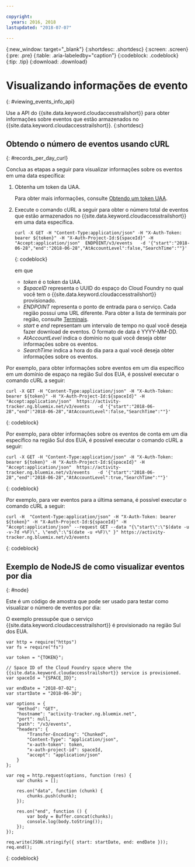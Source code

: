 ```yaml
---

copyright:
  years: 2016, 2018
lastupdated: "2018-07-07"

---
```


{:new_window: target="_blank"}
{:shortdesc: .shortdesc}
{:screen: .screen}
{:pre: .pre}
{:table: .aria-labeledby="caption"}
{:codeblock: .codeblock}
{:tip: .tip}
{:download: .download}



# Visualizando informações de evento
{: #viewing_events_info_api}

Use a API do {{site.data.keyword.cloudaccesstrailshort}} para obter informações sobre eventos que estão armazenados no {{site.data.keyword.cloudaccesstrailshort}}.
{:shortdesc}


## Obtendo o número de eventos usando cURL
{: #records_per_day_curl}

Conclua as etapas a seguir para visualizar informações sobre os eventos em uma data específica:

1. Obtenha um token da UAA.

    Para obter mais informações, consulte [Obtendo um token UAA](/docs/services/cloud-activity-tracker/reference/auth_uaa.html#auth_uaa).

2. Execute o comando cURL a seguir para obter o número total de eventos que estão armazenados no {{site.data.keyword.cloudaccesstrailshort}} em uma data específica.

    ```
    curl -X GET -H "Content-Type:application/json" -H "X-Auth-Token: bearer ${token}" -H "X-Auth-Project-Id:${spaceId}" -H "Accept:application/json"  ENDPOINT/v3/events   -d '{"start":"2018-06-28","end":"2018-06-28","AtAccountLevel":false,"SearchTime":""}'
    ```
    {: codeblock}

    em que

    * *token* é o token da UAA.
    * *$spaceID* representa o UUID do espaço do Cloud Foundry no qual você tem o {{site.data.keyword.cloudaccesstrailshort}} provisionado.
    * *ENDPOINT* representa o ponto de entrada para o serviço. Cada região possui uma URL diferente. Para obter a lista de terminais por região, consulte [Terminais](/docs/services/cloud-activity-tracker/reference/ref_endpoints.html#api_endpoints).
    * *start* e *end* representam um intervalo de tempo no qual você deseja fazer download de eventos. O formato de data é YYYY-MM-DD. 
    * *AtAccountLevel* indica o domínio no qual você deseja obter informações sobre os eventos.
    * *SearchTime* indica a hora do dia para a qual você deseja obter informações sobre os eventos.


Por exemplo, para obter informações sobre eventos em um dia específico em um domínio de espaço na região Sul dos EUA, é possível executar o comando cURL a seguir:

```
curl -X GET -H "Content-Type:application/json" -H "X-Auth-Token: bearer ${token}" -H "X-Auth-Project-Id:${spaceId}" -H "Accept:application/json"  https://activity-tracker.ng.bluemix.net/v3/events   -d '{"start":"2018-06-28","end":"2018-06-28","AtAccountLevel":false,"SearchTime":""}'
```
{: codeblock}

Por exemplo, para obter informações sobre os eventos de conta em um dia específico na região Sul dos EUA, é possível executar o comando cURL a seguir:

```
curl -X GET -H "Content-Type:application/json" -H "X-Auth-Token: bearer ${token}" -H "X-Auth-Project-Id:${spaceId}" -H "Accept:application/json"  https://activity-tracker.ng.bluemix.net/v3/events   -d '{"start":"2018-06-28","end":"2018-06-28","AtAccountLevel":true,"SearchTime":""}'
```
{: codeblock}

Por exemplo, para ver eventos para a última semana, é possível executar o comando cURL a seguir:

```
curl -H  "Content-Type:application/json" -H "X-Auth-Token: bearer ${token}" -H "X-Auth-Project-Id:${spaceId}" -H "Accept:application/json" --request GET --data "{\"start\":\"$(date -u -v-7d +%F)\", \"end\":\"$(date -u +%F)\" }" https://activity-tracker.ng.bluemix.net/v3/events
```
{: codeblock}


## Exemplo de NodeJS de como visualizar eventos por dia
{: #node}

Este é um código de amostra que pode ser usado para testar como visualizar o número de eventos por dia:

O exemplo pressupõe que o serviço {{site.data.keyword.cloudaccesstrailshort}} é provisionado na região Sul dos EUA. 

```
var http = require("https")
var fs = require("fs")

var token = "{TOKEN}";

// Space ID of the Cloud Foundry space where the {{site.data.keyword.cloudaccesstrailshort}} service is provisioned.
var spaceId = "{SPACE_ID}";

var endDate = "2018-07-02";
var startDate = "2018-06-30";

var options = {
    "method": "GET",
    "hostname": "activity-tracker.ng.bluemix.net",
    "port": null,
    "path": "/v3/events",
    "headers": {
        "Transfer-Encoding": "Chunked",
        "Content-Type": "application/json",
        "x-auth-token": token,
        "x-auth-project-id": spaceId,
        "accept": "application/json"
    }
};

var req = http.request(options, function (res) {
    var chunks = [];

    res.on("data", function (chunk) {
        chunks.push(chunk);
    });

    res.on("end", function () {
        var body = Buffer.concat(chunks);
        console.log(body.toString());
    });
});

req.write(JSON.stringify({ start: startDate, end: endDate }));
req.end();
```
{: codeblock}



